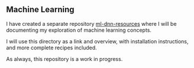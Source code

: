 ## Machine Learning
I have created a separate repository [ml-dnn-resources](https://github.com/Dustpancake/ml-dnn-resources) where I will be documenting my exploration of machine learning concepts.

I will use this directory as a link and overview, with installation instructions, and more complete recipes included. 

As always, this repository is a work in progress.
